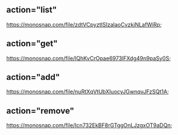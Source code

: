 ## action="list"

https://monosnap.com/file/zdtVCpyztISIzalaoCvzkjNLafWiRp;

## action="get"

https://monosnap.com/file/lQhKvCrOpae6973lFXdg49n9paSy0S;

## action="add"

https://monosnap.com/file/nuRtXqVtUbXIuocyJGwnqvJFzSQt1A;

## action="remove"

https://monosnap.com/file/Icn732EkBF8rGTggOnLJzgxOT9aDQn;
